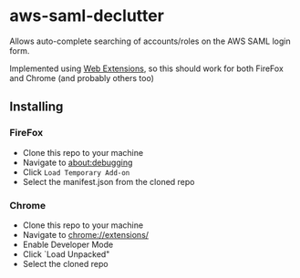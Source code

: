 # aws-saml-declutter

Allows auto-complete searching of accounts/roles on the AWS SAML login form.

Implemented using [Web Extensions](https://developer.mozilla.org/en-US/docs/Mozilla/Add-ons/WebExtensions),
so this should work for both FireFox and Chrome (and probably others too)

## Installing

### FireFox

* Clone this repo to your machine
* Navigate to [about:debugging](about:debugging)
* Click `Load Temporary Add-on`
* Select the manifest.json from the cloned repo

### Chrome

* Clone this repo to your machine
* Navigate to [chrome://extensions/](chrome://extensions/)
* Enable Developer Mode
* Click `Load Unpacked"
* Select the cloned repo
